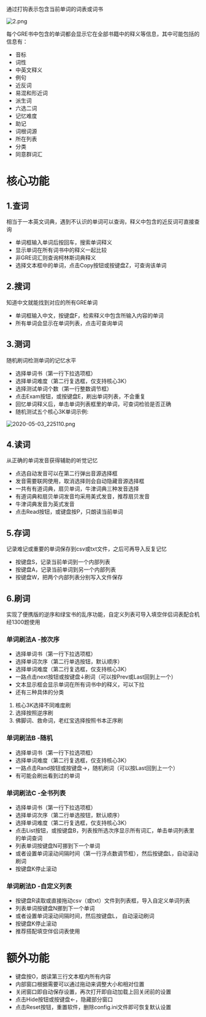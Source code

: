 通过打钩表示包含当前单词的词表或词书

![2.png](https://i.loli.net/2020/04/04/k8OTHrczx4t1YnC.png)

每个GRE书中包含的单词都会显示它在全部书籍中的释义等信息，其中可能包括的信息有：
* 音标
* 词性
* 中英文释义
* 例句
* 近反词
* 易混和形近词
* 派生词
* 六选二词
* 记忆难度
* 助记
* 词根词源
* 所在列表
* 分类
* 同意群词汇

# 核心功能

## 1.查词
相当于一本英文词典，遇到不认识的单词可以查询，释义中包含的近反词可直接查询
* 单词框输入单词后按回车，搜索单词释义
* 显示单词在所有词书中的释义一起比较
* 非GRE词汇则查询柯林斯词典释义
* 选择文本框中的单词，点击Copy按钮或按键盘Z，可查询该单词

## 2.搜词
知道中文就能找到对应的所有GRE单词
* 单词框输入中文，按键盘F，检索释义中包含所输入内容的单词
* 所有单词会显示在单词列表，点击可查询单词

## 3.测词
随机刷词检测单词的记忆水平
* 选择单词书（第一行下拉选项框）
* 选择单词难度（第二行复选框，仅支持核心3K）
* 选择测试单词个数（第一行整数调节框） 
* 点击Exam按钮，或按键盘E，刷出单词列表，不会重复
* 回忆单词释义后，单击单词列表框里的单词，可查词检验是否正确
* 随机测试五个核心3K单词示例:

![2020-05-03_225110.png](https://i.loli.net/2020/05/03/4misaovl3Tf6FQZ.png)

## 4.读词
从正确的单词发音获得辅助的听觉记忆
* 点选自动发音可以在第二行弹出音源选择框
* 发音需要联网使用，取消选择则会自动隐藏音源选择框
* 一共有有道词典，扇贝单词，牛津词典三种发音选择
* 有道词典和扇贝单词发音均采用美式发音，推荐扇贝发音
* 牛津词典发音为英式发音
* 点击Read按钮，或键盘按P，只朗读当前单词

## 5.存词
记录难记或重要的单词保存到csv或txt文件，之后可再导入反复记忆
* 按键盘S，记录当前单词到一个内部列表
* 按键盘A，记录当前单词到另一个内部列表
* 按键盘W，把两个内部列表分别写入文件保存

## 6.刷词
实现了便携版的逆序和绿宝书的乱序功能，自定义列表可导入填空伴侣词表配合机经1300题使用
### 单词刷法A -按次序
* 选择单词书（第一行下拉选项框）
* 选择单词次序（第二行单选按钮，默认顺序）
* 选择单词难度（第二行复选框，仅支持核心3K）
* 一路点击next按钮或按键盘↓刷词（可以按Prev或Last回到上一个）
* 文本显示框会显示单词在所有词书中的释义，可以下拉
* 还有三种具体的分类
1. 核心3K选择不同难度刷
2. 选择按照逆序刷
3. 佛脚词、救命词，老红宝选择按照书本正序刷

### 单词刷法B -随机
* 选择单词书（第一行下拉选项框）
* 选择单词难度（第二行复选框，仅支持核心3K）
* 一路点击Rand按钮或按键盘→，随机刷词（可以按Last回到上一个）
* 有可能会刷出看到过的单词
 
### 单词刷法C -全书列表
* 选择单词书（第一行下拉选项框）
* 选择单词次序（第二行单选按钮，默认顺序）
* 选择单词难度（第二行复选框，仅支持核心3K）
* 点击List按钮，或按键盘B，列表按所选次序显示所有词汇，单击单词列表里的单词查词
* 列表单词按键盘N可挪到下一个单词
* 或者设置单词滚动间隔时间（第一行浮点数调节框），然后按键盘L，自动滚动刷词
* 按键盘K停止滚动

### 单词刷法D -自定义列表
* 按键盘R读取或直接拖动csv（或txt）文件到列表框，导入自定义单词列表
* 列表单词按键盘N挪到下一个单词
* 或者设置单词滚动间隔时间，然后按键盘L， 自动滚动刷词
* 按键盘K停止滚动
* 推荐搭配填空伴侣词表使用

# 额外功能

* 键盘按O，朗读第三行文本框内所有内容
* 内部窗口根据需要可以通过拖动来调整大小和相对位置
* 关闭窗口即自动保存设置，再次打开即自动加载上回关闭前的设置
* 点击Hide按钮或按键盘←，隐藏部分窗口
* 点击Reset按钮，重置软件，删除config.ini文件即可恢复默认设置
